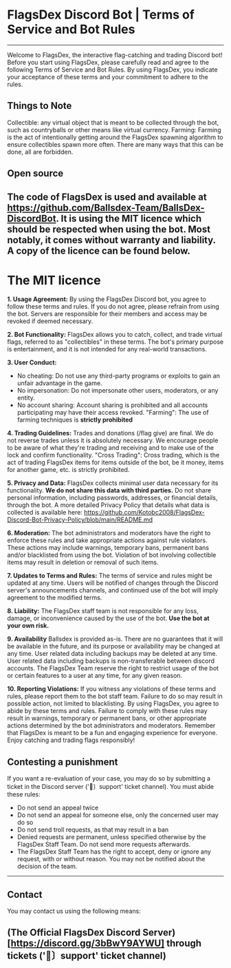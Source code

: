 # FlagsDex Discord Bot | Terms of Service and Bot Rules
-------------------------------------------------------------------------------------------
Welcome to FlagsDex, the interactive flag-catching and trading Discord bot! Before you start using FlagsDex, please carefully read and agree to the following Terms of Service and Bot Rules. By using FlagsDex, you indicate your acceptance of these terms and your commitment to adhere to the rules.

## Things to Note
Collectible: any virtual object that is meant to be collected through the bot, such as countryballs or other means like virtual currency.
Farming: Farming is the act of intentionally getting around the FlagsDex spawning algorithm to ensure collectibles spawn more often. There are many ways that this can be done, all are forbidden.

## Open source
The code of FlagsDex is used and available at https://github.com/Ballsdex-Team/BallsDex-DiscordBot. It is using the MIT licence which should be respected when using the bot. Most notably, it comes without warranty and liability. A copy of the licence can be found below.
-------------------------------------------------------------------------------------------
# The MIT licence
**1. Usage Agreement:**
By using the FlagsDex Discord bot, you agree to follow these terms and rules. If you do not agree, please refrain from using the bot. Servers are responsible for their members and access may be revoked if deemed necessary.

**2. Bot Functionality:**
FlagsDex allows you to catch, collect, and trade virtual flags, referred to as "collectibles" in these terms. The bot's primary purpose is entertainment, and it is not intended for any real-world transactions.

**3. User Conduct:**
- No cheating: Do not use any third-party programs or exploits to gain an unfair advantage in the game.
- No impersonation: Do not impersonate other users, moderators, or any entity.
- No account sharing: Account sharing is prohibited and all accounts participating may have their access revoked.
"Farming": The use of farming techniques is **strictly prohibited**

**4. Trading Guidelines:**
Trades and donations (/flag give) are final. We do not reverse trades unless it is absolutely necessary. We encourage people to be aware of what they're trading and receiving and to make use of the lock and confirm functionality.
"Cross Trading": Cross trading, which is the act of trading FlagsDex items for items outside of the bot, be it money, items for another game, etc. is strictly prohibited.

**5. Privacy and Data:**
FlagsDex collects minimal user data necessary for its functionality. **We do not share this data with third parties.**
Do not share personal information, including passwords, addresses, or financial details, through the bot.
A more detailed Privacy Policy that details what data is collected is available here: https://github.com/Kotobc2008/FlagsDex-Discord-Bot-Privacy-Policy/blob/main/README.md

**6. Moderation:**
The bot administrators and moderators have the right to enforce these rules and take appropriate actions against rule violators. These actions may include warnings, temporary bans, permanent bans and/or blacklisted from using the bot.
Violation of bot involving collectible items may result in deletion or removal of such items.

**7. Updates to Terms and Rules:**
The terms of service and rules might be updated at any time. Users will be notified of changes through the Discord server's announcements channels, and continued use of the bot will imply agreement to the modified terms.

**8. Liability:**
The FlagsDex staff team is not responsible for any loss, damage, or inconvenience caused by the use of the bot. **Use the bot at your own risk.**

**9. Availability**
Ballsdex is provided as-is. There are no guarantees that it will be available in the future, and its purpose or availability may be changed at any time.
User related data including backups may be deleted at any time.
User related data including backups is non-transferable between discord accounts.
The FlagsDex Team reserve the right to restrict usage of the bot or certain features to a user at any time, for any given reason.

**10. Reporting Violations:**
If you witness any violations of these terms and rules, please report them to the bot staff team. Failure to do so may result in possible action, not limited to blacklisting.
By using FlagsDex, you agree to abide by these terms and rules. Failure to comply with these rules may result in warnings, temporary or permanent bans, or other appropriate actions determined by the bot administrators and moderators. Remember that FlagsDex is meant to be a fun and engaging experience for everyone. Enjoy catching and trading flags responsibly!

## Contesting a punishment
If you want a re-evaluation of your case, you may do so by submitting a ticket in the Discord server  ('🔨〕support' ticket channel). You must abide these rules:

- Do not send an appeal twice
- Do not send an appeal for someone else, only the concerned user may do so
- Do not send troll requests, as that may result in a ban
- Denied requests are permanent, unless specified otherwise by the FlagsDex Staff Team. Do not send more requests afterwards.
- The FlagsDex Staff Team has the right to accept, deny or ignore any request, with or without reason. You may not be notified about the decision of the team.
-------------------------------------------------------------------------------------------
## Contact
You may contact us using the following means:

(The Official FlagsDex Discord Server)[https://discord.gg/3bBwY9AYWU] through tickets ('🔨〕support' ticket channel)
-------------------------------------------------------------------------------------------
